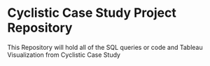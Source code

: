 # Cyclistic Case Study Project Repository
This Repository will hold all of the SQL queries or code and Tableau Visualization from Cyclistic Case Study
